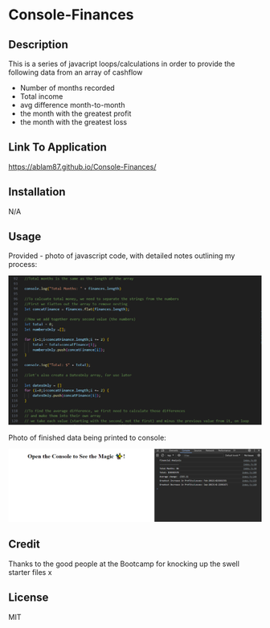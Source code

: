 # Console-Finances

## Description

This is a series of javacript loops/calculations in order to provide the following data from an array of cashflow

- Number of months recorded
- Total income
- avg difference month-to-month
- the month with the greatest profit
- the month with the greatest loss

## Link To Application

https://ablam87.github.io/Console-Finances/

## Installation

N/A

## Usage

Provided - photo of javascript code, with detailed notes outlining my process:

![java](./starter/images/Capture-java.PNG)


Photo of finished data being printed to console:


![Console](./starter/images/Capture-console.PNG)

## Credit 

Thanks to the good people at the Bootcamp for knocking up the swell starter files x

## License

MIT
